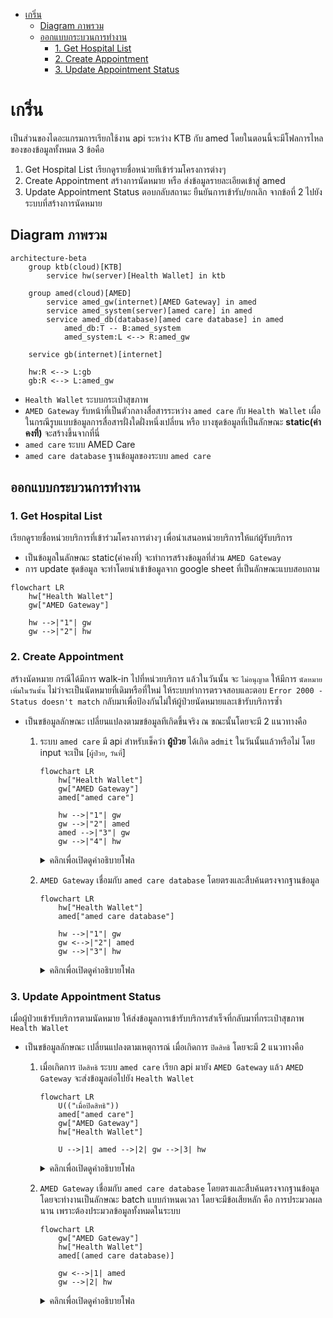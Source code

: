 - [เกริ่น](#เกริ่น)
  - [Diagram ภาพรวม](#diagram-ภาพรวม)
  - [ออกแบบกระบวนการทำงาน](#ออกแบบกระบวนการทำงาน)
    - [1. Get Hospital List](#1-get-hospital-list)
    - [2. Create Appointment](#2-create-appointment)
    - [3. Update Appointment Status](#3-update-appointment-status)

# เกริ่น
เป็นส่วนของไดอะแกรมการเรียกใช้งาน api ระหว่าง KTB กับ amed โดยในตอนนี้จะมีโฟลการไหลของของข้อมูลทั้งหมด 3 ข้อคือ
1. Get Hospital List เรียกดูรายชื่อหน่วยทีเข้าร่วมโครงการต่างๆ
2. Create Appointment สร้างการนัดหมาย หรือ ส่งข้อมูลรายละเอียดเข้าสู่ amed
3. Update Appointment Status ตอบกลับสถานะ ยืนยันการเข้ารับ/ยกเลิก จากข้อที่ 2 ไปยังระบบที่สร้างการนัดหมาย

## Diagram ภาพรวม
```mermaid
architecture-beta
    group ktb(cloud)[KTB]
        service hw(server)[Health Wallet] in ktb

    group amed(cloud)[AMED]
        service amed_gw(internet)[AMED Gateway] in amed
        service amed_system(server)[amed care] in amed
        service amed_db(database)[amed care database] in amed
            amed_db:T -- B:amed_system
            amed_system:L <--> R:amed_gw

    service gb(internet)[internet]

    hw:R <--> L:gb
    gb:R <--> L:amed_gw
```
- `Health Wallet` ระบบกระเป๋าสุขภาพ
- `AMED Gateway` รับหน้าที่เป็นตัวกลางสื่อสารระหว่าง `amed care` กับ `Health Wallet` เผื่อในกรณีรูบแบบข้อมูลการสื่อสารฝั่งใดฝั่งหนึ่งเปลี่ยน หรือ บางชุดข้อมูลที่เป็นลักษณะ **static(ค่าคงที่)** จะสร้างขึ้นจากที่นี่
- `amed care` ระบบ AMED Care
- `amed care database` ฐานข้อมูลของระบบ `amed care`

## ออกแบบกระบวนการทำงาน
### 1. Get Hospital List
เรียกดูรายชื่อหน่วยบริการที่เข้าร่วมโครงการต่างๆ เพื่อนำเสนอหน่วยบริการให้แก่ผู้รับบริการ
- เป็นข้อมูลในลักษณะ static(ค่าคงที่) จะทำการสร้างข้อมูลที่ส่วน `AMED Gateway`
- การ update ชุดข้อมูล จะทำโดยนำเข้าข้อมูลจาก google sheet ที่เป็นลักษณะแบบสอบถาม
```mermaid
flowchart LR
    hw["Health Wallet"]
    gw["AMED Gateway"]

    hw -->|"1"| gw
    gw -->|"2"| hw
```
### 2. Create Appointment
สร้างนัดหมาย กรณีได้มีการ walk-in ไปที่หน่วยบริการ แล้วในวันนั้น จะ `ไม่อนุญาต` ให้มีการ `นัดหมายเพิ่มในวันนั้น` ไม่ว่าจะเป็นนัดหมายที่เดิมหรือที่ใหม่ ให้ระบบทำการตรวจสอบและตอบ `Error 2000 - Status doesn't match` กลับมาเพื่อป้องกันไม่ให้ผู้ป่วยนัดหมายและเข้ารับบริการซ้ำ

- เป็นขข้อมูลลักษณะ เปลี่ยนแปลงตามขข้อมูลทีเกิดขึ้นจริง ณ ขณะนั้นโดยจะมี 2 แนวทางคือ
  1. ระบบ `amed care` มี api สำหรับเช็คว่า **ผู้ป่วย** ได้เกิด `admit` ในวันนั้นแล้วหรือไม่ โดย input จะเป็น [`ผู้ป่วย`, `วันที่`]
        ```mermaid
        flowchart LR
            hw["Health Wallet"]
            gw["AMED Gateway"]
            amed["amed care"]

            hw -->|"1"| gw
            gw -->|"2"| amed
            amed -->|"3"| gw
            gw -->|"4"| hw
        ```
        <details>
        <summary>คลิกเพื่อเปิดดูคำอธิบายโฟล</summary>
        <ol type="1">
            <li>Health Wallet ส่งข้อมูลสร้างนัดหมายเข้าระบบ AMED Gateway</li>
            <li>AMED Gateway ทำการเช็คกับระบบ amed care เพื่อดูว่าวันนี้ได้เกิดการ admit ของคนนี้แล้วหรือยัง</li>
            <li>amed care ตอบกลับผล</li>
            <li>AMED Gateway ตอบกลับไปยัง Health Wallet ตามรูปแบบที่ตกลงกันไว้</li>
        </ol> 
        </details>
    
  2. `AMED Gateway` เชื่อมกับ `amed care database` โดยตรงและสืบค้นตรงจากฐานข้อมูล
        ```mermaid
        flowchart LR
            hw["Health Wallet"]
            amed["amed care database"]

            hw -->|"1"| gw
            gw <-->|"2"| amed
            gw -->|"3"| hw
        ```
        <details>
        <summary>คลิกเพื่อเปิดดูคำอธิบายโฟล</summary>
        <ol type="1">
            <li>Health Wallet ส่งข้อมูลสร้างนัดหมายเข้าระบบ AMED Gateway</li>
            <li>AMED Gateway เข้าไปสืบค้นข้อมูลที่ amed care database เพื่อดูว่าวันนี้ได้เกิดการ admit ของคนนี้แล้วหรือยัง</li>
            <li>AMED Gateway ตอบกลับไปยัง Health Wallet ตามรูปแบบที่ตกลงกันไว้</li>
        </ol> 
        </details>

### 3. Update Appointment Status
เมื่อผู้ป่วยเข้ารับบริการตามนัดหมาย ให้ส่งข้อมูลการเข้ารับบริการสำเร็จที่กลับมาที่กระเป๋าสุขภาพ `Health Wallet `
- เป็นขข้อมูลลักษณะ เปลี่ยนแปลงตามเหตุการณ์ เมื่อเกิดการ `ปิดสิทธิ` โดยจะมี 2 แนวทางคือ
  1. เมื่อเกิดการ `ปิดสิทธิ` ระบบ `amed care` เรียก api มายัง `AMED Gateway` แล้ว `AMED Gateway` จะส่งข้อมูลต่อไปยัง `Health Wallet`
        ```mermaid
        flowchart LR
            U(("เมื่อปิดสิทธิ"))
            amed["amed care"]
            gw["AMED Gateway"]
            hw["Health Wallet"]

            U -->|1| amed -->|2| gw -->|3| hw
        ```
        <details>
        <summary>คลิกเพื่อเปิดดูคำอธิบายโฟล</summary>
        <ol type="1">
            <li>เมื่อเกิดเหตุการณ์ปิดสิทธิให้เริ่มกระบวนการ Update Appointment Status ที่ amed care</li>
            <li>ส่งข้อมูลการปิดสิทธิไปยัง AMED Gateway โดยจำเป็นต้องมีข้อมูล [วันที่ admit, รหัสบัตร, วันที่ปิดสิทธิ์]</li>
            <li>AMED Gateway ทำการค้นประวัติการจองเพื่อหา RefId  หากพบจะส่งข้อมูลกลับไปยัง Health Wallet</li>
        </ol> 
        </details>

  2. `AMED Gateway` เชื่อมกับ `amed care database` โดยตรงและสืบค้นตรงจากฐานข้อมูล โดยจะทำงานเป็นลักษณะ batch แบบกำหนดเวลา โดยจะมีข้อเสียหลัก คือ การประมวลผลนาน เพราะต้องประมวลข้อมูลทั้งหมดในระบบ
        ```mermaid
        flowchart LR
            gw["AMED Gateway"]
            hw["Health Wallet"]
            amed[(amed care database)]

            gw <-->|1| amed 
            gw -->|2| hw
        ```
        <details>
        <summary>คลิกเพื่อเปิดดูคำอธิบายโฟล</summary>
        <ol type="1">
            <li>เมื่อถึงเวลาที่กำหนด AMED Gateway จะเริ่มกระบวนการตรวจสอบ Update Appointment Status จากข้อมูล ในฐานข้อมูลทั้งหมด</li>
            <li>AMED Gateway ทำการจับคู่ข้อมูล และ ค้นหา RefId </li>
            <li>ส่งข้อมูลกลับไปยัง Health Wallet</li>
        </ol> 
        </details>